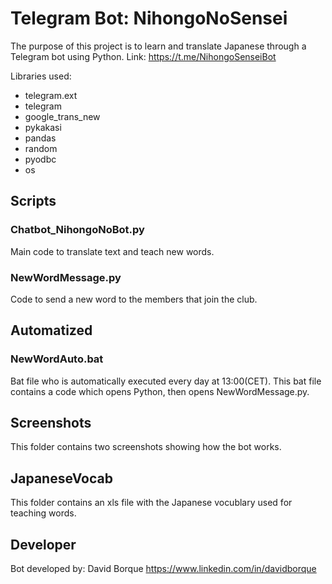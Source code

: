# Telegram Bot: NihongoNoSensei

The purpose of this project is to learn and translate Japanese through a Telegram bot using Python. Link: https://t.me/NihongoSenseiBot

Libraries used:
* telegram.ext
* telegram
* google_trans_new
* pykakasi
* pandas
* random
* pyodbc 
* os

## Scripts
### Chatbot_NihongoNoBot.py

Main code to translate text and teach new words.

### NewWordMessage.py

Code to send a new word to the members that join the club.

## Automatized
### NewWordAuto.bat

Bat file who is automatically executed every day at 13:00(CET). This bat file contains a code which opens Python, then opens NewWordMessage.py.

## Screenshots

This folder contains two screenshots showing how the bot works.

## JapaneseVocab

This folder contains an xls file with the Japanese vocublary used for teaching words.

## Developer

Bot developed by: David Borque
https://www.linkedin.com/in/davidborque


